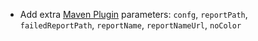 * Add extra [Maven Plugin](getting-started/installation#groovy-runner) parameters: `confg`, `reportPath`,
`failedReportPath`, `reportName`, `reportNameUrl`, `noColor`  
